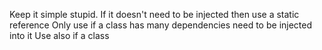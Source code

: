 Keep it simple stupid. If it doesn't need to be injected then use a static reference
Only use if a class has many dependencies need to be injected into it
Use also if a class 